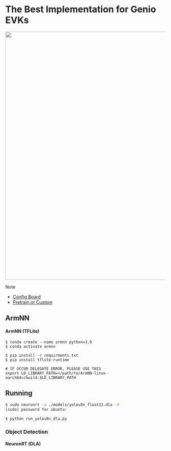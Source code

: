 # The Best Implementation for Genio EVKs

<div align="center">
<img src="https://github.com/R300-AI/ITRI-AI-Hub/blob/main/docs/assets/images/pages/genio_510_demonstration_workflow.png" width="780"/>
</div>

> [!NOTE]
> * [Config Board](https://r300-ai.github.io/ITRI-AI-Hub/docs/genio-evk.html)
> * [Pretrain or Custom]()


## ArmNN

#### **ArmNN (TFLite)**

```
$ conda create --name armnn python=3.9
$ conda activate armnn
```
```
$ pip install -r requirments.txt
$ pip install tflite-runtime
```

```
# IF OCCUR DELEGATE ERROR, PLEASE USE THIS
export LD_LIBRARY_PATH=</path/to/ArmNN-linux-aarch64>/build:$LD_LIBRARY_PATH
```

## Running
```bash
$ sudo neuronrt -a ./models/yolov8n_float32.dla -d
[sudo] password for ubuntu:
```
```bash
$ python run_yolov8n_dla.py
```
### Object Detection
#### **NeuronRT (DLA)**

